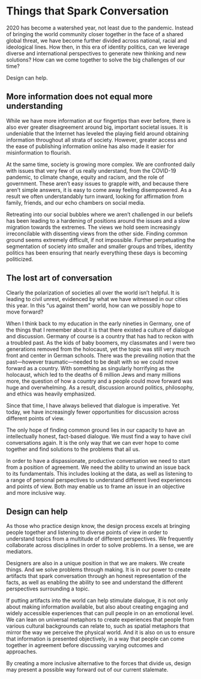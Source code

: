 # Things that Spark Conversation

2020 has become a watershed year, not least due to the pandemic. Instead of bringing the world community closer together in the face of a shared global threat, we have become further divided across national, racial and ideological lines. How then, in this era of identity politics, can we leverage diverse and international perspectives to generate new thinking and new solutions? How can we come together to solve the big challenges of our time? 

Design can help.

## More information does not equal more understanding

While we have more information at our fingertips than ever before, there is also ever greater disagreement around big, important societal issues. It is undeniable that the Internet has leveled the playing field around obtaining information throughout all strata of society. However, greater access and the ease of publishing information online has also made it easier for misinformation to flourish.

At the same time, society is growing more complex. We are confronted daily with issues that very few of us really understand, from the COVID-19 pandemic, to climate change, equity and racism, and the role of government. These aren’t easy issues to grapple with, and because there aren’t simple answers, it is easy to come away feeling disempowered. As a result we often understandably turn inward, looking for affirmation from family, friends, and our echo chambers on social media.

Retreating into our social bubbles where we aren’t challenged in our beliefs has been leading to a hardening of positions around the issues and a slow migration towards the extremes. The views we hold seem increasingly irreconcilable with dissenting views from the other side. Finding common ground seems extremely difficult, if not impossible. Further perpetuating the segmentation of society into smaller and smaller groups and tribes, identity politics has been ensuring that nearly everything these days is becoming politicized.

## The lost art of conversation

Clearly the polarization of societies all over the world isn’t helpful. It is leading to civil unrest, evidenced by what we have witnessed in our cities this year. In this “us against them” world, how can we possibly hope to move forward?

When I think back to my education in the early nineties in Germany, one of the things that I remember about it is that there existed a culture of dialogue and discussion. Germany of course is a country that has had to reckon with a troubled past. As the kids of baby boomers, my classmates and I were two generations removed from the holocaust, yet the topic was still very much front and center in German schools. There was the prevailing notion that the past—however traumatic—needed to be dealt with so we could move forward as a country. With something as singularly horrifying as the holocaust, which led to the deaths of 6 million Jews and many millions more, the question of how a country and a people could move forward was huge and overwhelming. As a result, discussion around politics, philosophy, and ethics was heavily emphasized.

Since that time, I have always believed that dialogue is imperative. Yet today, we have increasingly fewer opportunities for discussion across different points of view.

The only hope of finding common ground lies in our capacity to have an intellectually honest, fact-based dialogue. We must find a way to have civil conversations again. It is the only way that we can ever hope to come together and find solutions to the problems that ail us.

In order to have a dispassionate, productive conversation we need to start from a position of agreement. We need the ability to unwind an issue back to its fundamentals. This includes looking at the data, as well as listening to a range of personal perspectives to understand different lived experiences and points of view. Both may enable us to frame an issue in an objective and more inclusive way.

## Design can help

As those who practice design know, the design process excels at bringing people together and listening to diverse points of view in order to understand topics from a multitude of different perspectives. We frequently collaborate across disciplines in order to solve problems. In a sense, we are mediators.

Designers are also in a unique position in that we are makers. We create things. And we solve problems through making. It is in our power to create artifacts that spark conversation through an honest representation of the facts, as well as enabling the ability to see and understand the different perspectives surrounding a topic.

If putting artifacts into the world can help stimulate dialogue, it is not only about making information available, but also about creating engaging and widely accessible experiences that can pull people in on an emotional level. We can lean on universal metaphors to create experiences that people from various cultural backgrounds can relate to, such as spatial metaphors that mirror the way we perceive the physical world. And it is also on us to ensure that information is presented objectively, in a way that people can come together in agreement before discussing varying outcomes and approaches.

By creating a more inclusive alternative to the forces that divide us, design may present a possible way forward out of our current stalemate.